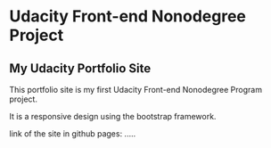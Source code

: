 # Udacity Front-end Nonodegree Project
## My Udacity Portfolio Site

This portfolio site is my first Udacity Front-end Nonodegree Program project. 

It is a responsive design using the bootstrap framework. 

link of the site in github pages:
.....